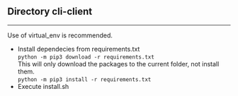## Directory cli-client   

---   

Use of virtual_env is recommended.

- Install dependecies from requirements.txt   
`python -m pip3 download -r requirements.txt`   
 This will only download the packages to the current folder, not install them.   
 `python -m pip3 install -r requirements.txt`   
- Execute install.sh  

